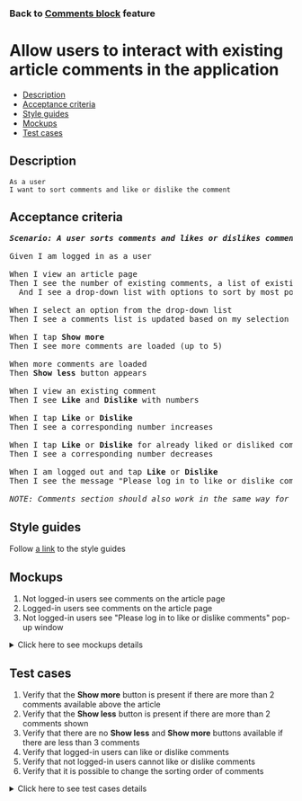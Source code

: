 ### Back to [Comments block](../../README.md) feature

# Allow users to interact with existing article comments in the application

- [Description](#description)
- [Acceptance criteria](#acceptance-criteria)
- [Style guides](#style-guides)
- [Mockups](#mockups)
- [Test cases](#test-cases)

## Description

    As a user
    I want to sort comments and like or dislike the comment

## Acceptance criteria

<pre>
<b><i>Scenario: A user sorts comments and likes or dislikes comments</i></b>

Given I am logged in as a user

When I view an article page
Then I see the number of existing comments, a list of existing comments with 2 most recent comments at the top, and the <b>Show more</b> button at the bottom
  And I see a drop-down list with options to sort by most popular, oldest first, or newest first

When I select an option from the drop-down list
Then I see a comments list is updated based on my selection

When I tap <b>Show more</b>
Then I see more comments are loaded (up to 5)

When more comments are loaded
Then <b>Show less</b> button appears

When I view an existing comment
Then I see <b>Like</b> and <b>Dislike</b> with numbers

When I tap <b>Like</b> or <b>Dislike</b>
Then I see a corresponding number increases

When I tap <b>Like</b> or <b>Dislike</b> for already liked or disliked comment
Then I see a corresponding number decreases

When I am logged out and tap <b>Like</b> or <b>Dislike</b>
Then I see the message "Please log in to like or dislike comments" with the link to the log-in page

<i>NOTE: Comments section should also work in the same way for videos.</i>
</pre>

## Style guides

Follow [a link](https://www.figma.com/proto/0zkkf5WC77OSpvyD6YXpFE/Style-guides?page-id=0%3A1&node-id=19%3A5368&viewport=266%2C48%2C0.54&scaling=min-zoom&starting-point-node-id=19%3A5368) to the style guides

## Mockups

1. Not logged-in users see comments on the article page
2. Logged-in users see comments on the article page
3. Not logged-in users see "Please log in to like or dislike comments" pop-up window

<details>
  <summary>Click here to see mockups details</summary>

**1. Not logged-in users see comments on the article page:**

![Not logged-in users see comments on the article page](/sports_hub_portal/mobile_application_features/comments/images/application_comments_for_not_logged_in_user.png)

**2. Logged-in users see comments on the article page:**

![Logged-in users see comments on the article page](/sports_hub_portal/mobile_application_features/comments/images/application_comments_for_logged_in_user.png)

**3. Not logged-in users see "Please log in to like or dislike comments" pop-up window:**

![Not logged-in users see "Please log in to like or dislike comments" pop-up window](/sports_hub_portal/mobile_application_features/comments/images/application_log_in_to_like_dislike_popup.png)

</details>

## Test cases

1. Verify that the <b>Show more</b> button is present if there are more than 2 comments available above the article
2. Verify that the <b>Show less</b> button is present if there are more than 2 comments shown
3. Verify that there are no <b>Show less</b> and <b>Show more</b> buttons available if there are less than 3 comments
4. Verify that logged-in users can like or dislike comments
5. Verify that not logged-in users cannot like or dislike comments
6. Verify that it is possible to change the sorting order of comments

<details>
  <summary>Click here to see test cases details</summary>

### **#1. Verify that the Show more button is present if there are more than 2 comments available above the article**

|Preconditions|Steps|Expected result
--------------|-----|----------
|- Log in with user account</br>- There are more than 20 comments to the article|1) Select article with comments</br>2) Go to the comments section, and then tap <b>Show more</b>|1) 2 comments are shown</br>2) 5 more comments are loaded (20 comments in total) and a user can still see the <b>Show more</b> button because there are more comments to show. The <b>Show less</b> button appears|

### **#2. Verify that the Show less button is present if there are more than 2 comments shown**

|Preconditions|Steps|Expected result
--------------|-----|----------
|- Log in with user account</br>- There are 5 comments to the article|1) Select any article on the <b>Home</b> page</br>2) Tap <b>Show more</b></br>3) Tap <b>Show less</b>|1) 2 comments are shown</br>2) All comments are loaded, the <b>Show more</b> button disappears, and the <b>Show less</b> button appears</br>3) Only 2 comments are show, the <b>Show less</b> button disappears, and the <b>Show more</b> button appears|

### **#3. Verify that there are no Show less and Show more buttons available if there are less than 3 comments**

|Preconditions|Steps|Expected result
--------------|-----|----------
|- Log in with user account</br>- There are less than 3 comments to the article|1) Select the article</br>2) Check if the <b>Show more</b> and <b>Show less</b> buttons are shown|1) All comments are shown</br>2) There are no <b>Show more</b> or <b>Show less</b> buttons in the comments section|

### **#4. Verify that logged-in users can like or dislike comments**

|Preconditions|Steps|Expected result
--------------|-----|----------
|- Log in with user account</br>- There are some comments to the article</br>- There are some replies to comments|1) Select the article</br>2) Tap <b>Like</b> under any comment</br>3) Tap <b>Like</b> under any reply to the comment</br>4) Tap <b>Dislike</b> under the comment above the article</br>5) Tap <b>Dislike</b> under the comment above the comment</br>6) Tap <b>Like</b> under the comment you previously disliked</br>7) Tap <b>Dislike</b> under the comment you previously liked|2) The number of likes increases</br>3) The number of likes increases</br>4) The number of dislikes increases</br>5) The number of dislikes increases</br>6) The number of likes increases and the number of dislikes decreases</br>7) The number of dislikes increases and the number of likes decreases|

### **#5. Verify that not logged-in users cannot like or dislike comments**

|Preconditions|Steps|Expected result
--------------|-----|----------
|- The user is not logged in</br>- There are some comments to the article</br>- There are some replies to comments|1) Select the article</br>2) Tap the <b>Like</b> or <b>Dislike</b> icon under any comment above the article|2) Message "Please log in to leave a comment" with a link to the log-in page appears|

### **#6. Verify that it is possible to change the sorting order of comments**

|Preconditions|Steps|Expected result
--------------|-----|----------
|- The user is not logged in</br>- There are some comments to the article|1) Select the article with comments</br>2) Tap <b>Sort by > Most popular</b></br>3) Tap <b>Sort by > Oldest first</b></br>4) Tap <b>Sort by > Newest first</b>|2) The most popular comments are shown first</br>3) The oldest comments are shown first</br>4) The newest comments are shown first|
</details>
